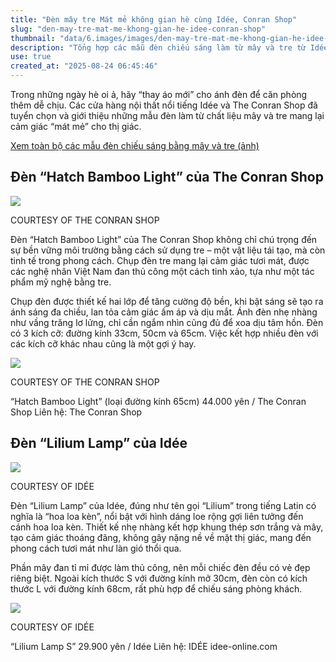 ```yaml
---
title: "Đèn mây tre Mát mẻ không gian hè cùng Idée, Conran Shop"
slug: "den-may-tre-mat-me-khong-gian-he-idee-conran-shop"
thumbnail: "data/6.images/images/den-may-tre-mat-me-khong-gian-he-idee-conran-shop.webp"
description: "Tổng hợp các mẫu đèn chiếu sáng làm từ mây và tre từ Idée và The Conran Shop, mang vẻ đẹp mát mẻ, tự nhiên, thích hợp cho không gian nội thất mùa hè."
use: true
created_at: "2025-08-24 06:45:46"
---
```


Trong những ngày hè oi ả, hãy “thay áo mới” cho ánh đèn để căn phòng thêm dễ chịu. Các cửa hàng nội thất nổi tiếng Idée và The Conran Shop đã tuyển chọn và giới thiệu những mẫu đèn làm từ chất liệu mây và tre mang lại cảm giác “mát mẻ” cho thị giác.

[Xem toàn bộ các mẫu đèn chiếu sáng bằng mây và tre (ảnh)](https://www.tjapan.jp/design_and_interiors/17777327/album/16831542/image/17189385?utm_source=news.yahoo.co.jp&utm_medium=referral&utm_campaign=tjapan_ynews.250823.13)

## Đèn “Hatch Bamboo Light” của The Conran Shop

![](/images/20250823-00010002-tjapan-000-1-view.webp)

COURTESY OF THE CONRAN SHOP

Đèn “Hatch Bamboo Light” của The Conran Shop không chỉ chú trọng đến sự bền vững môi trường bằng cách sử dụng tre – một vật liệu tái tạo, mà còn tinh tế trong phong cách. Chụp đèn tre mang lại cảm giác tươi mát, được các nghệ nhân Việt Nam đan thủ công một cách tinh xảo, tựa như một tác phẩm mỹ nghệ bằng tre.

Chụp đèn được thiết kế hai lớp để tăng cường độ bền, khi bật sáng sẽ tạo ra ánh sáng đa chiều, lan tỏa cảm giác ấm áp và dịu mắt. Ánh đèn nhẹ nhàng như vầng trăng lơ lửng, chỉ cần ngắm nhìn cũng đủ để xoa dịu tâm hồn. Đèn có 3 kích cỡ: đường kính 33cm, 50cm và 65cm. Việc kết hợp nhiều đèn với các kích cỡ khác nhau cũng là một gợi ý hay.

![](/images/20250823-00010002-tjapan-001-1-view.webp)

COURTESY OF THE CONRAN SHOP

“Hatch Bamboo Light” (loại đường kính 65cm) 44.000 yên / The Conran Shop
Liên hệ: The Conran Shop

## Đèn “Lilium Lamp” của Idée

![](/images/20250823-00010002-tjapan-002-1-view.webp)

COURTESY OF IDÉE

Đèn “Lilium Lamp” của Idée, đúng như tên gọi “Lilium” trong tiếng Latin có nghĩa là “hoa loa kèn”, nổi bật với hình dáng loe rộng gợi liên tưởng đến cánh hoa loa kèn. Thiết kế nhẹ nhàng kết hợp khung thép sơn trắng và mây, tạo cảm giác thoáng đãng, không gây nặng nề về mặt thị giác, mang đến phong cách tươi mát như làn gió thổi qua.

Phần mây đan tỉ mỉ được làm thủ công, nên mỗi chiếc đèn đều có vẻ đẹp riêng biệt. Ngoài kích thước S với đường kính mở 30cm, đèn còn có kích thước L với đường kính 68cm, rất phù hợp để chiếu sáng phòng khách.

![](/images/20250823-00010002-tjapan-003-1-view.webp)

COURTESY OF IDÉE

“Lilium Lamp S” 29.900 yên / Idée
Liên hệ: IDÉE idee-online.com